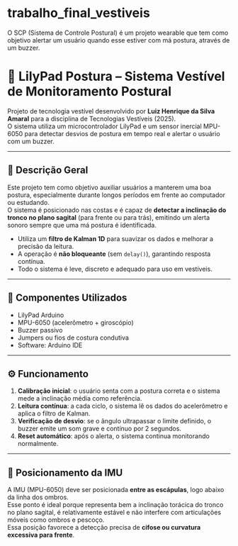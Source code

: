 # trabalho_final_vestiveis
O SCP (Sistema de Controle Postural) é um projeto wearable que tem como objetivo alertar um usuário quando esse estiver com má postura, através de um buzzer.

# 🦾 LilyPad Postura – Sistema Vestível de Monitoramento Postural

Projeto de tecnologia vestível desenvolvido por **Luiz Henrique da Silva Amaral** para a disciplina de Tecnologias Vestíveis (2025).  
O sistema utiliza um microcontrolador LilyPad e um sensor inercial MPU-6050 para detectar desvios de postura em tempo real e alertar o usuário com um buzzer.

---

## 📌 Descrição Geral

Este projeto tem como objetivo auxiliar usuários a manterem uma boa postura, especialmente durante longos períodos em frente ao computador ou estudando.  
O sistema é posicionado nas costas e é capaz de **detectar a inclinação do tronco no plano sagital** (para frente ou para trás), emitindo um alerta sonoro sempre que uma má postura é identificada.

- Utiliza um **filtro de Kalman 1D** para suavizar os dados e melhorar a precisão da leitura.
- A operação é **não bloqueante** (sem `delay()`), garantindo resposta contínua.
- Todo o sistema é leve, discreto e adequado para uso em vestíveis.

---

## 🧩 Componentes Utilizados

- LilyPad Arduino
- MPU-6050 (acelerômetro + giroscópio)
- Buzzer passivo
- Jumpers ou fios de costura condutiva
- Software: Arduino IDE

---

## ⚙️ Funcionamento

1. **Calibração inicial**: o usuário senta com a postura correta e o sistema mede a inclinação média como referência.
2. **Leitura contínua**: a cada ciclo, o sistema lê os dados do acelerômetro e aplica o filtro de Kalman.
3. **Verificação de desvio**: se o ângulo ultrapassar o limite definido, o buzzer emite um som grave e contínuo por 2 segundos.
4. **Reset automático**: após o alerta, o sistema continua monitorando normalmente.

---

## 📍 Posicionamento da IMU

A IMU (MPU-6050) deve ser posicionada **entre as escápulas**, logo abaixo da linha dos ombros.  
Esse ponto é ideal porque representa bem a inclinação torácica do tronco no plano sagital, é relativamente estável e não interfere com articulações móveis como ombros e pescoço.  
Essa posição favorece a detecção precisa de **cifose ou curvatura excessiva para frente**.




